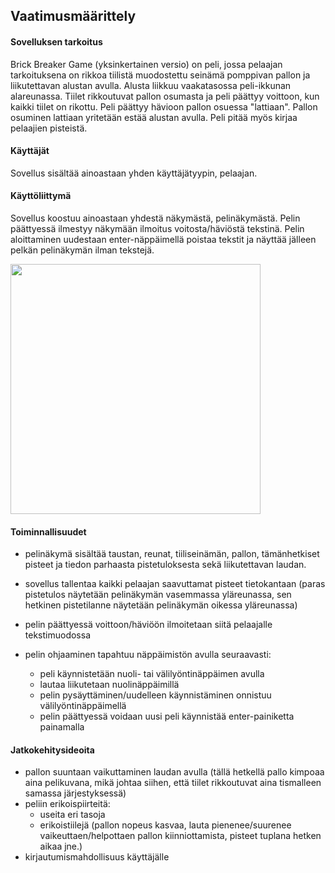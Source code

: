 ## Vaatimusmäärittely ##


#### Sovelluksen tarkoitus ####

Brick Breaker Game (yksinkertainen versio) on peli, jossa pelaajan tarkoituksena on rikkoa tiilistä muodostettu seinämä pomppivan pallon ja liikutettavan alustan avulla. Alusta liikkuu vaakatasossa peli-ikkunan alareunassa. Tiilet rikkoutuvat pallon osumasta ja peli päättyy voittoon, kun kaikki tiilet on rikottu. Peli päättyy hävioon pallon osuessa "lattiaan". Pallon osuminen lattiaan yritetään estää alustan avulla. Peli pitää myös kirjaa pelaajien pisteistä.

#### Käyttäjät ####

Sovellus sisältää ainoastaan yhden käyttäjätyypin, pelaajan.

#### Käyttöliittymä ####

Sovellus koostuu ainoastaan yhdestä näkymästä, pelinäkymästä. Pelin päättyessä ilmestyy näkymään ilmoitus voitosta/häviöstä tekstinä. Pelin aloittaminen uudestaan enter-näppäimellä poistaa tekstit ja näyttää jälleen pelkän pelinäkymän ilman tekstejä.

<img src="https://user-images.githubusercontent.com/36673150/39839741-deb63b7a-53e5-11e8-8180-592aa02bebe7.jpg" width="400">

#### Toiminnallisuudet ####

- pelinäkymä sisältää taustan, reunat, tiiliseinämän, pallon, tämänhetkiset pisteet ja tiedon parhaasta pistetuloksesta sekä liikutettavan laudan.

- sovellus tallentaa kaikki pelaajan saavuttamat pisteet tietokantaan (paras pistetulos näytetään pelinäkymän vasemmassa yläreunassa, sen hetkinen pistetilanne näytetään pelinäkymän oikessa yläreunassa)

- pelin päättyessä voittoon/häviöön ilmoitetaan siitä pelaajalle tekstimuodossa

- pelin ohjaaminen tapahtuu näppäimistön avulla seuraavasti:
    - peli käynnistetään nuoli- tai välilyöntinäppäimen avulla
    - lautaa liikutetaan nuolinäppäimillä
    - pelin pysäyttäminen/uudelleen käynnistäminen onnistuu välilyöntinäppäimellä 
    - pelin päättyessä voidaan uusi peli käynnistää enter-painiketta painamalla


#### Jatkokehitysideoita ##

- pallon suuntaan vaikuttaminen laudan avulla (tällä hetkellä pallo kimpoaa aina pelikuvana, mikä johtaa siihen, että tiilet rikkoutuvat aina tismalleen samassa järjestyksessä)
- peliin erikoispiirteitä:
    - useita eri tasoja
    - erikoistiilejä (pallon nopeus kasvaa, lauta pienenee/suurenee vaikeuttaen/helpottaen pallon kiinniottamista, pisteet tuplana hetken aikaa jne.)
- kirjautumismahdollisuus käyttäjälle

